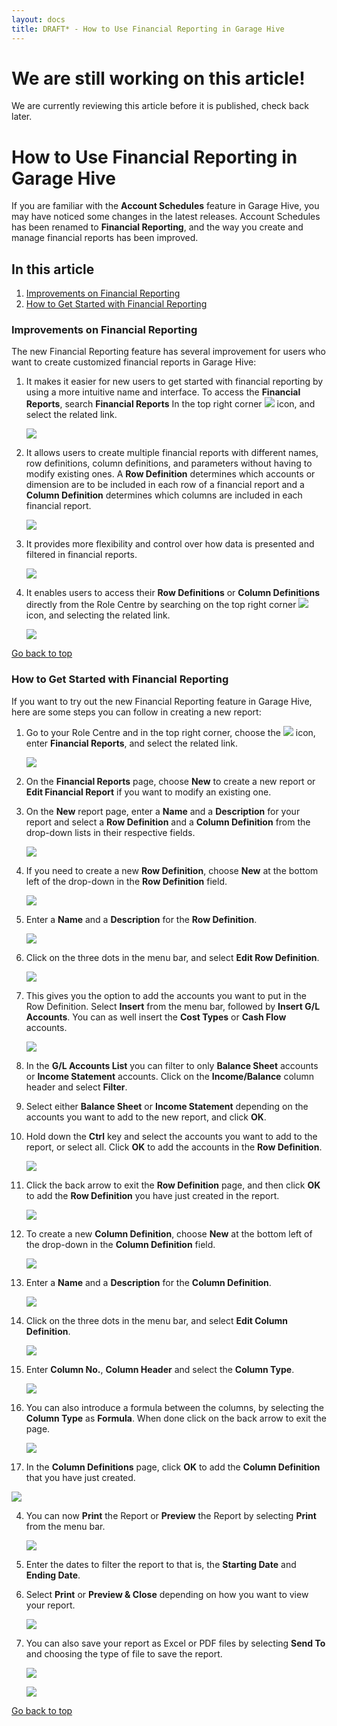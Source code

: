 ```yaml
---
layout: docs
title: DRAFT* - How to Use Financial Reporting in Garage Hive
---
```


<a name="top"></a>

# We are still working on this article!
We are currently reviewing this article before it is published, check back later.

# How to Use Financial Reporting in Garage Hive
If you are familiar with the **Account Schedules** feature in Garage Hive, you may have noticed some changes in the latest releases. Account Schedules has been renamed to **Financial Reporting**, and the way you create and manage financial reports has been improved.

## In this article
1. [Improvements on Financial Reporting](#improvements-on-financial-reporting)
2. [How to Get Started with Financial Reporting](#how-to-get-started-with-financial-reporting)

### Improvements on Financial Reporting
The new Financial Reporting feature has several improvement for users who want to create customized financial reports in Garage Hive:
1. It makes it easier for new users to get started with financial reporting by using a more intuitive name and interface. To access the **Financial Reports**, search **Financial Reports** In the top right corner ![](media/search_icon.png) icon, and select the related link.

   ![](media/garagehive-financial-reports1.png)

2. It allows users to create multiple financial reports with different names, row definitions, column definitions, and parameters without having to modify existing ones. A **Row Definition** determines which accounts or dimension are to be included in each row of a financial report and a **Column Definition** determines which columns are included in each financial report.

   ![](media/garagehive-financial-reports2.png)

3. It provides more flexibility and control over how data is presented and filtered in financial reports.

   ![](media/garagehive-financial-reports3.png)

4. It enables users to access their **Row Definitions** or **Column Definitions** directly from the Role Centre by searching on the top right corner ![](media/search_icon.png) icon, and selecting the related link.

   ![](media/garagehive-financial-reports4.png)

[Go back to top](#top)

### How to Get Started with Financial Reporting
If you want to try out the new Financial Reporting feature in Garage Hive, here are some steps you can follow in creating a new report:

1. Go to your Role Centre and in the top right corner, choose the ![](media/search_icon.png) icon, enter **Financial Reports**, and select the related link.

   ![](media/garagehive-financial-reports1.png)

1. On the **Financial Reports** page, choose **New** to create a new report or **Edit Financial Report** if you want to modify an existing one.
1. On the **New** report page, enter a **Name** and a **Description** for your report and select a **Row Definition** and a **Column Definition** from the drop-down lists in their respective fields. 

    ![](media/garagehive-financial-reports6.png)

1. If you need to create a new **Row Definition**, choose **New** at the bottom left of the drop-down in the **Row Definition** field.

   ![](media/garagehive-financial-reports7.png)

1. Enter a **Name** and a **Description**  for the **Row Definition**.

   ![](media/garagehive-financial-reports8.png)

1. Click on the three dots in the menu bar, and select **Edit Row Definition**.

   ![](media/garagehive-financial-reports9.png)

1. This gives you the option to add the accounts you want to put in the Row Definition. Select **Insert** from the menu bar, followed by **Insert G/L Accounts**. You can as well insert the **Cost Types** or **Cash Flow** accounts.

   ![](media/garagehive-financial-reports10.png)

1. In the **G/L Accounts List** you can filter to only **Balance Sheet** accounts or **Income Statement** accounts. Click on the **Income/Balance** column header and select **Filter**.
1. Select either **Balance Sheet** or **Income Statement** depending on the accounts you want to add to the new report, and click **OK**.
1. Hold down the **Ctrl** key and select the accounts you want to add to the report, or select all. Click **OK** to add the accounts in the **Row Definition**.

   ![](media/garagehive-financial-reports11.gif)

1. Click the back arrow to exit the **Row Definition** page, and then click **OK** to add the **Row Definition** you have just created in the report.

   ![](media/garagehive-financial-reports12.png)

1. To create a new **Column Definition**, choose **New** at the bottom left of the drop-down in the **Column Definition** field.

   ![](media/garagehive-financial-reports13.png)

1. Enter a **Name** and a **Description** for the **Column Definition**.

   ![](media/garagehive-financial-reports14.png)

1. Click on the three dots in the menu bar, and select **Edit Column Definition**.

   ![](media/garagehive-financial-reports15.png)

1. Enter **Column No.**, **Column Header** and select the **Column Type**.

   ![](media/garagehive-financial-reports16.png)

2. You can also introduce a formula between the columns, by selecting the **Column Type** as **Formula**. When done click on the back arrow to exit the page.

   ![](media/garagehive-financial-reports17.png)

3.  In the **Column Definitions** page, click **OK** to add the **Column Definition** that you have just created.

   ![](media/garagehive-financial-reports18.png)

4. You can now **Print** the Report or **Preview** the Report by selecting **Print** from the menu bar. 

   ![](media/garagehive-financial-reports19.png)

5. Enter the dates to filter the report to that is, the **Starting Date** and **Ending Date**.
6. Select **Print** or **Preview & Close** depending on how you want to view your report.

   ![](media/garagehive-financial-reports20.png)

7. You can also save your report as Excel or PDF files by selecting **Send To** and choosing the type of file to save the report.

   ![](media/garagehive-financial-reports21.png)

   ![](media/garagehive-financial-reports22.png)


[Go back to top](#top)

